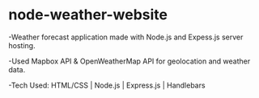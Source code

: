 # node-weather-website

-Weather forecast application made with Node.js and Expess.js server hosting.

-Used Mapbox API & OpenWeatherMap API for geolocation and weather data.


-Tech Used: HTML/CSS | Node.js | Express.js | Handlebars 

